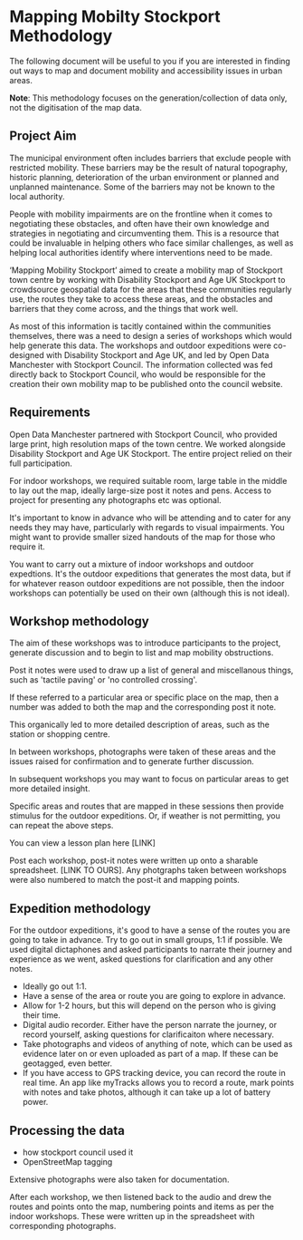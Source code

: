 # Mapping Mobilty Stockport Methodology

The following document will be useful to you if you are interested in finding out ways to map and document mobility and accessibility issues in urban areas.

**Note**: This methodology focuses on the generation/collection of data only, not the digitisation of the map data.

## Project Aim

The municipal environment often includes barriers that exclude people with restricted mobility. These barriers may be the result of natural topography, historic planning, deterioration of the urban environment or planned and unplanned maintenance. Some of the barriers may not be known to the local authority.

People with mobility impairments are on the frontline when it comes to negotiating these obstacles, and often have their own knowledge and strategies in negotiating and circumventing them. This is a resource that could be invaluable in helping others who face similar challenges, as well as helping local authorities identify where interventions need to be made.

‘Mapping Mobility Stockport’ aimed to create a mobility map of Stockport town centre by working with Disability Stockport and Age UK Stockport to crowdsource geospatial data for the areas that these communities regularly use, the routes they take to access these areas, and the obstacles and barriers that they come across, and the things that work well. 

As most of this information is tacitly contained within the communities themselves, there was a need to design a series of workshops which would help generate this data. The workshops and outdoor expeditions were co-designed with Disability Stockport and Age UK, and led by Open Data Manchester with Stockport Council. The information collected was fed directly back to Stockport Council, who would be responsible for the creation their own mobility map to be published onto the council website.

## Requirements
Open Data Manchester partnered with Stockport Council, who provided large print, high resolution maps of the town centre. We worked alongside Disability Stockport and Age UK Stockport. The entire project relied on their full participation.

For indoor workshops, we required suitable room, large table in the middle to lay out the map, ideally large-size post it notes and pens. Access to project for presenting any photographs etc was optional.

It's important to know in advance who will be attending and to cater for any needs they may have, particularly with regards to visual impairments. You might want to provide smaller sized handouts of the map for those who require it.

You want to carry out a mixture of indoor workshops and outdoor expedtions. It's the outdoor expeditions that generates the most data, but if for whatever reason outdoor expeditions are not possible, then the indoor workshops can potentially be used on their own (although this is not ideal).

## Workshop methodology 

The aim of these workshops was to introduce participants to the project, generate discussion and to begin to list and map mobility obstructions.

Post it notes were used to draw up a list of general and miscellanous things, such as 'tactile paving' or 'no controlled crossing'.

If these referred to a particular area or specific place on the map, then a number was added to both the map and the corresponding post it note.

This organically led to more detailed description of areas, such as the station or shopping centre. 

In between workshops, photographs were taken of these areas and the issues raised for confirmation and to generate further discussion.

In subsequent workshops you may want to focus on particular areas to get more detailed insight.

Specific areas and routes that are mapped in these sessions then provide stimulus for the outdoor expeditions. Or, if weather is not permitting, you can repeat the above steps.

You can view a lesson plan here [LINK]

Post each workshop, post-it notes were written up onto a sharable spreadsheet. [LINK TO OURS]. Any photgraphs taken between workshops were also numbered to match the post-it and mapping points.

## Expedition methodology

For the outdoor expeditions, it's good to have a sense of the routes you are going to take in advance. Try to go out in small groups, 1:1 if possible. We used digital dictaphones and asked participants to narrate their journey and experience as we went, asked questions for clarification and any other notes. 

* Ideally go out 1:1.
* Have a sense of the area or route you are going to explore in advance.
* Allow for 1-2 hours, but this will depend on the person who is giving their time.
* Digital audio recorder. Either have the person narrate the journey, or  record yourself, asking questions for clarificaiton where necessary.
* Take photographs and videos of anything of note, which can be used as evidence later on or even uploaded as part of a map. If these can be geotagged, even better.
* If you have access to GPS tracking device, you can record the route in real time. An app like myTracks allows you to record a route, mark points with notes and take photos, although it can take up a lot of battery power.

## Processing the data

- how stockport council used it
- OpenStreetMap tagging


Extensive photographs were also taken for documentation.

After each workshop, we then listened back to the audio and drew the routes and points onto the map, numbering points and items as per the indoor workshops. These were written up in the spreadsheet with corresponding photographs.







